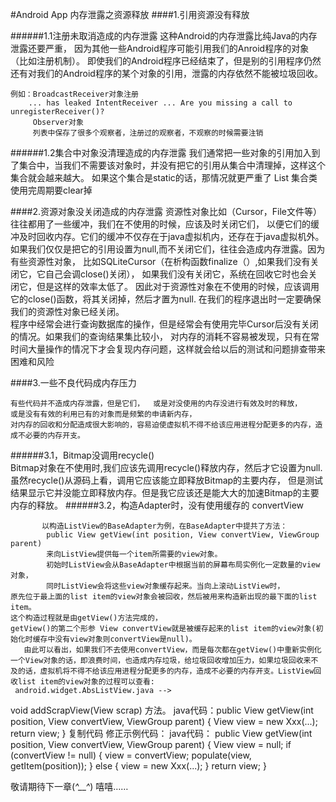 #Android App 内存泄露之资源释放
####1.引用资源没有释放


######1.1注册未取消造成的内存泄露 
	这种Android的内存泄露比纯Java的内存泄露还要严重，
	因为其他一些Android程序可能引用我们的Anroid程序的对象（比如注册机制）。
	即使我们的Android程序已经结束了，但是别的引用程序仍然还有对我们的Android程序的某个对象的引用，泄露的内存依然不能被垃圾回收。
    
 	例如：BroadcastReceiver对象注册
        ... has leaked IntentReceiver ... Are you missing a call to unregisterReceiver()?
     	 Observer对象
	     列表中保存了很多个观察者，注册过的观察者，不观察的时候需要注销

######1.2集合中对象没清理造成的内存泄露
	我们通常把一些对象的引用加入到了集合中，当我们不需要该对象时，并没有把它的引用从集合中清理掉，这样这个集合就会越来越大。
	如果这个集合是static的话，那情况就更严重了
    List<Object> 集合类使用完周期要clear掉

####2.资源对象没关闭造成的内存泄露
	资源性对象比如（Cursor，File文件等）往往都用了一些缓冲，我们在不使用的时候，应该及时关闭它们，
	以便它们的缓冲及时回收内存。它们的缓冲不仅存在于java虚拟机内，还存在于java虚拟机外。
	如果我们仅仅是把它的引用设置为null,而不关闭它们，往往会造成内存泄露。因为有些资源性对象，
	比如SQLiteCursor（在析构函数finalize（）,如果我们没有关闭它，它自己会调close()关闭），
	如果我们没有关闭它，系统在回收它时也会关闭它，但是这样的效率太低了。
	因此对于资源性对象在不使用的时候，应该调用它的close()函数，将其关闭掉，然后才置为null.
	在我们的程序退出时一定要确保我们的资源性对象已经关闭。      
	程序中经常会进行查询数据库的操作，但是经常会有使用完毕Cursor后没有关闭的情况。如果我们的查询结果集比较小，
	对内存的消耗不容易被发现，只有在常时间大量操作的情况下才会复现内存问题，这样就会给以后的测试和问题排查带来困难和风险

####3.一些不良代码成内存压力

    有些代码并不造成内存泄露，但是它们，	或是对没使用的内存没进行有效及时的释放，
    或是没有有效的利用已有的对象而是频繁的申请新内存，
	对内存的回收和分配造成很大影响的，容易迫使虚拟机不得不给该应用进程分配更多的内存，造成不必要的内存开支。
######3.1，Bitmap没调用recycle()      
    Bitmap对象在不使用时,我们应该先调用recycle()释放内存，然后才它设置为null.
	虽然recycle()从源码上看，调用它应该能立即释放Bitmap的主要内存，
	但是测试结果显示它并没能立即释放内存。但是我它应该还是能大大的加速Bitmap的主要内存的释放。
######3.2，构造Adapter时，没有使用缓存的 convertView
     
           以构造ListView的BaseAdapter为例，在BaseAdapter中提共了方法：
	        public View getView(int position, View convertView, ViewGroup parent)    
		    来向ListView提供每一个item所需要的view对象。
			初始时ListView会从BaseAdapter中根据当前的屏幕布局实例化一定数量的view对象，
			同时ListView会将这些view对象缓存起来。当向上滚动ListView时，
	原先位于最上面的list item的view对象会被回收，然后被用来构造新出现的最下面的list item。
	这个构造过程就是由getView()方法完成的，
	getView()的第二个形参 View convertView就是被缓存起来的list item的view对象(初始化时缓存中没有view对象则convertView是null)。  
       由此可以看出，如果我们不去使用convertView，而是每次都在getView()中重新实例化一个View对象的话，即浪费时间，也造成内存垃圾，给垃圾回收增加压力，如果垃圾回收来不及的话，虚拟机将不得不给该应用进程分配更多的内存，造成不必要的内存开支。ListView回收list item的view对象的过程可以查看:    
     android.widget.AbsListView.java --> 
void addScrapView(View scrap) 方法。 
 java代码：public View getView(int position, View convertView, ViewGroup parent) {  View view = new Xxx(...); return view; } 复制代码         修正示例代码：  java代码：  public View getView(int position, View convertView, ViewGroup parent) {  View view = null;  if (convertView != null) { view = convertView;  populate(view, getItem(position)); } else {  view = new Xxx(...); }  return view; }

敬请期待下一章(*^__^*) 嘻嘻……
	